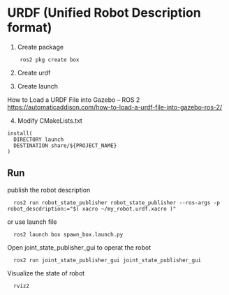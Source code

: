 # URDF (Unified Robot Description format)

1. Create package
```
    ros2 pkg create box
```


2. Create urdf


3. Create launch

How to Load a URDF File into Gazebo – ROS 2
https://automaticaddison.com/how-to-load-a-urdf-file-into-gazebo-ros-2/



4. Modify CMakeLists.txt
```
install(
  DIRECTORY launch
  DESTINATION share/${PROJECT_NAME}
)
```

## Run
publish the robot description 
```
  ros2 run robot_state_publisher robot_state_publisher --ros-args -p robot_descdription:="$( xacro ~/my_robot.urdf.xacro )"
```

or use launch file
```
  ros2 launch box spawn_box.launch.py
```

Open joint_state_publisher_gui to operat the robot
```
  ros2 run joint_state_publisher_gui joint_state_publisher_gui
```

Visualize the state of robot
```
  rviz2
```